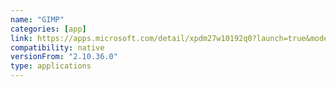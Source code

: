 ```yaml
---
name: "GIMP"
categories: [app]
link: https://apps.microsoft.com/detail/xpdm27w10192q0?launch=true&mode=full&hl=en-us&gl=in&ocid=bingwebsearch
compatibility: native
versionFrom: "2.10.36.0"
type: applications
---
```


